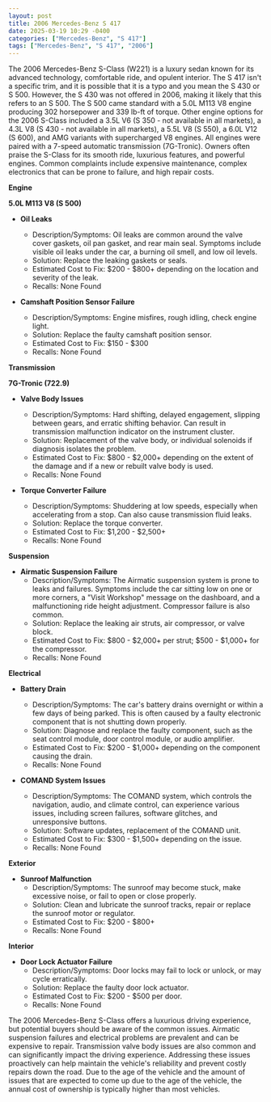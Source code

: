 ```yaml
---
layout: post
title: 2006 Mercedes-Benz S 417
date: 2025-03-19 10:29 -0400
categories: ["Mercedes-Benz", "S 417"]
tags: ["Mercedes-Benz", "S 417", "2006"]
---
```

The 2006 Mercedes-Benz S-Class (W221) is a luxury sedan known for its advanced technology, comfortable ride, and opulent interior. The S 417 isn't a specific trim, and it is possible that it is a typo and you mean the S 430 or S 500. However, the S 430 was not offered in 2006, making it likely that this refers to an S 500. The S 500 came standard with a 5.0L M113 V8 engine producing 302 horsepower and 339 lb-ft of torque. Other engine options for the 2006 S-Class included a 3.5L V6 (S 350 - not available in all markets), a 4.3L V8 (S 430 - not available in all markets), a 5.5L V8 (S 550), a 6.0L V12 (S 600), and AMG variants with supercharged V8 engines. All engines were paired with a 7-speed automatic transmission (7G-Tronic). Owners often praise the S-Class for its smooth ride, luxurious features, and powerful engines. Common complaints include expensive maintenance, complex electronics that can be prone to failure, and high repair costs.

**Engine**

**5.0L M113 V8 (S 500)**

*   **Oil Leaks**
    *   Description/Symptoms: Oil leaks are common around the valve cover gaskets, oil pan gasket, and rear main seal. Symptoms include visible oil leaks under the car, a burning oil smell, and low oil levels.
    *   Solution: Replace the leaking gaskets or seals.
    *   Estimated Cost to Fix: $200 - $800+ depending on the location and severity of the leak.
    *   Recalls: None Found

*   **Camshaft Position Sensor Failure**
    *   Description/Symptoms: Engine misfires, rough idling, check engine light.
    *   Solution: Replace the faulty camshaft position sensor.
    *   Estimated Cost to Fix: $150 - $300
    *   Recalls: None Found

**Transmission**

**7G-Tronic (722.9)**

*   **Valve Body Issues**
    *   Description/Symptoms: Hard shifting, delayed engagement, slipping between gears, and erratic shifting behavior. Can result in transmission malfunction indicator on the instrument cluster.
    *   Solution: Replacement of the valve body, or individual solenoids if diagnosis isolates the problem.
    *   Estimated Cost to Fix: $800 - $2,000+ depending on the extent of the damage and if a new or rebuilt valve body is used.
    *   Recalls: None Found

*   **Torque Converter Failure**
    *   Description/Symptoms: Shuddering at low speeds, especially when accelerating from a stop. Can also cause transmission fluid leaks.
    *   Solution: Replace the torque converter.
    *   Estimated Cost to Fix: $1,200 - $2,500+
    *   Recalls: None Found

**Suspension**

*   **Airmatic Suspension Failure**
    *   Description/Symptoms: The Airmatic suspension system is prone to leaks and failures. Symptoms include the car sitting low on one or more corners, a "Visit Workshop" message on the dashboard, and a malfunctioning ride height adjustment. Compressor failure is also common.
    *   Solution: Replace the leaking air struts, air compressor, or valve block.
    *   Estimated Cost to Fix: $800 - $2,000+ per strut; $500 - $1,000+ for the compressor.
    *   Recalls: None Found

**Electrical**

*   **Battery Drain**
    *   Description/Symptoms: The car's battery drains overnight or within a few days of being parked. This is often caused by a faulty electronic component that is not shutting down properly.
    *   Solution: Diagnose and replace the faulty component, such as the seat control module, door control module, or audio amplifier.
    *   Estimated Cost to Fix: $200 - $1,000+ depending on the component causing the drain.
    *   Recalls: None Found

*   **COMAND System Issues**
    *   Description/Symptoms: The COMAND system, which controls the navigation, audio, and climate control, can experience various issues, including screen failures, software glitches, and unresponsive buttons.
    *   Solution: Software updates, replacement of the COMAND unit.
    *   Estimated Cost to Fix: $300 - $1,500+ depending on the issue.
    *   Recalls: None Found

**Exterior**

*   **Sunroof Malfunction**
    *   Description/Symptoms: The sunroof may become stuck, make excessive noise, or fail to open or close properly.
    *   Solution: Clean and lubricate the sunroof tracks, repair or replace the sunroof motor or regulator.
    *   Estimated Cost to Fix: $200 - $800+
    *   Recalls: None Found

**Interior**

*   **Door Lock Actuator Failure**
    *   Description/Symptoms: Door locks may fail to lock or unlock, or may cycle erratically.
    *   Solution: Replace the faulty door lock actuator.
    *   Estimated Cost to Fix: $200 - $500 per door.
    *   Recalls: None Found

The 2006 Mercedes-Benz S-Class offers a luxurious driving experience, but potential buyers should be aware of the common issues. Airmatic suspension failures and electrical problems are prevalent and can be expensive to repair. Transmission valve body issues are also common and can significantly impact the driving experience. Addressing these issues proactively can help maintain the vehicle's reliability and prevent costly repairs down the road. Due to the age of the vehicle and the amount of issues that are expected to come up due to the age of the vehicle, the annual cost of ownership is typically higher than most vehicles.

